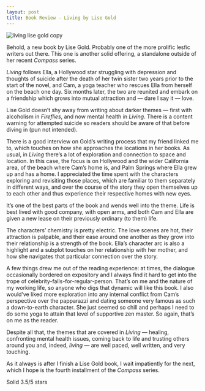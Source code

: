 ```yaml
---
layout: post
title: Book Review - Living by Lise Gold 
---
```


![living lise gold copy](https://user-images.githubusercontent.com/30233304/63130779-f7b5dc80-bffe-11e9-8d0e-30355aa12cb5.jpg)

Behold, a new book by Lise Gold. Probably one of the more prolific lesfic writers out there. This one is another solid offering, a standalone outside of her recent *Compass* series.

*Living* follows Ella, a Hollywood star struggling with depression and thoughts of suicide after the death of her twin sister two years prior to the start of the novel, and Cam, a yoga teacher who rescues Ella from herself on the beach one day. Six months later, the two are reunited and embark on a friendship which grows into mutual attraction and — dare I say it — love.

Lise Gold doesn’t shy away from writing about darker themes — first with alcoholism in *Fireflies*, and now mental health in *Living*. There is a content warning for attempted suicide so readers should be aware of that before diving in (pun not intended). 

There is a good interview on Gold’s writing process that my friend linked me to, which touches on how she approaches the locations in her books. As usual, in *Living* there’s a lot of exploration and connection to space and location. In this case, the focus is on Hollywood and the wider California area, of the beach where Cam’s home is, and Palm Springs where Ella grew up and has a home. I appreciated the time spent with the characters exploring and revisiting those places, which are familiar to them separately in different ways, and over the course of the story they open themselves up to each other and thus experience their respective homes with new eyes. 

It’s one of the best parts of the book and wends well into the theme. Life is best lived with good company, with open arms, and both Cam and Ella are given a new lease on their previously ordinary (to them) life.

The characters’ chemistry is pretty electric. The love scenes are hot, their attraction is palpable, and their ease around one another as they grow into their relationship is a strength of the book. Ella’s character arc is also a highlight and a subplot touches on her relationship with her mother, and how she navigates that particular connection over the story.

A few things drew me out of the reading experience: at times, the dialogue occasionally bordered on expository and I always find it hard to get into the trope of celebrity-falls-for-regular-person. That’s on me and the nature of my working life, so anyone who digs that dynamic will like this book. I also would’ve liked more exploration into any internal conflict from Cam’s perspective over the papparazzi and dating someone very famous as such a down-to-earth character. She just seemed so chill and perhaps I need to do some yoga to attain that level of supportive zen master. So again, that’s on me as the reader. 

Despite all that, the themes that are covered in *Living* — healing, confronting mental health issues, coming back to life and trusting others around you and, indeed, *living* — are well paced, well written, and very touching.

As it always is after I finish a Lise Gold book, I wait impatiently for the next, which I hope is the fourth installment of the *Compass* series. 

Solid 3.5/5 stars
